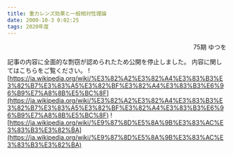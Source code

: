 ```yaml
---
title: 重力レンズ効果と一般相対性理論
date: 2000-10-3 0:02:25
tags: 2020年度
---
```


<div style="text-align: right">75期 ゆつを</div>

記事の内容に全面的な剽窃が認められたため公開を停止しました。
内容に関してはこちらをご覧ください。
![https://ja.wikipedia.org/wiki/%E3%82%A2%E3%82%A4%E3%83%B3%E3%82%B7%E3%83%A5%E3%82%BF%E3%82%A4%E3%83%B3%E6%96%B9%E7%A8%8B%E5%BC%8F](https://ja.wikipedia.org/wiki/%E3%82%A2%E3%82%A4%E3%83%B3%E3%82%B7%E3%83%A5%E3%82%BF%E3%82%A4%E3%83%B3%E6%96%B9%E7%A8%8B%E5%BC%8F)
![https://ja.wikipedia.org/wiki/%E9%87%8D%E5%8A%9B%E3%83%AC%E3%83%B3%E3%82%BA](https://ja.wikipedia.org/wiki/%E9%87%8D%E5%8A%9B%E3%83%AC%E3%83%B3%E3%82%BA)
